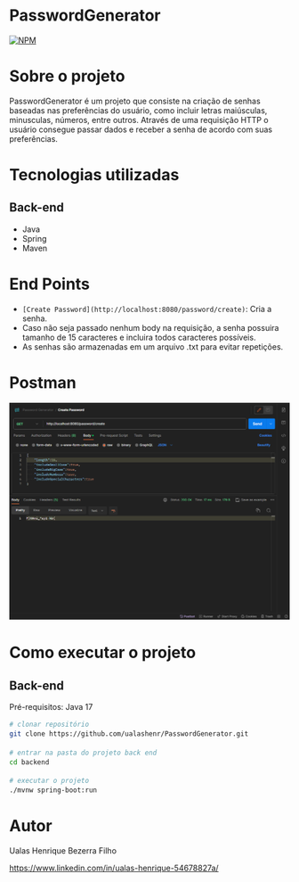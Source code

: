 # PasswordGenerator
[![NPM](https://img.shields.io/npm/l/react)](https://github.com/ualashenr/PasswordGenerator/blob/master/LICENSE) 

# Sobre o projeto
PasswordGenerator é um projeto que consiste na criação de senhas baseadas nas preferências do usuário, como incluir letras maiúsculas, minusculas, números, entre outros. Através de uma requisição HTTP o usuário consegue passar dados e receber a senha de acordo com suas preferências.

# Tecnologias utilizadas

## Back-end
* Java
* Spring
* Maven

# End Points

* `[Create Password](http://localhost:8080/password/create)`: Cria a senha.
* Caso não seja passado nenhum body na requisição, a senha possuira tamanho de 15 caracteres e incluira todos caracteres possíveis.
* As senhas são armazenadas em um arquivo .txt para evitar repetições.

# Postman
![Postman](.github/postman.png)

# Como executar o projeto

## Back-end

Pré-requisitos: Java 17

```bash
# clonar repositório
git clone https://github.com/ualashenr/PasswordGenerator.git

# entrar na pasta do projeto back end
cd backend

# executar o projeto
./mvnw spring-boot:run
```
# Autor
Ualas Henrique Bezerra Filho

https://www.linkedin.com/in/ualas-henrique-54678827a/
